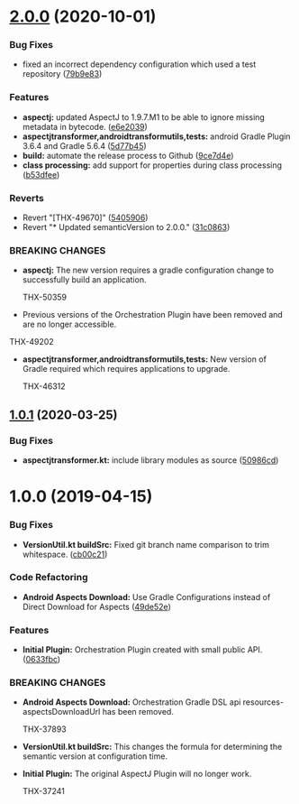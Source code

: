 # [2.0.0](https://bitbucket.org/thunderhead-com/one-mobile-android-gradle-plugin/compare/1.0.1...2.0.0) (2020-10-01)


### Bug Fixes

* fixed an incorrect dependency configuration which used a test repository ([79b9e83](https://bitbucket.org/thunderhead-com/one-mobile-android-gradle-plugin/commits/79b9e83680bd1a46cbaec6b92a267313768d1735))


### Features

* **aspectj:** updated AspectJ to 1.9.7.M1 to be able to ignore missing metadata in bytecode. ([e6e2039](https://bitbucket.org/thunderhead-com/one-mobile-android-gradle-plugin/commits/e6e20392af03dce261e975339b6f7faf2c97f653))
* **aspectjtransformer,androidtransformutils,tests:** android Gradle Plugin 3.6.4 and Gradle 5.6.4 ([5d77b45](https://bitbucket.org/thunderhead-com/one-mobile-android-gradle-plugin/commits/5d77b45b053aecea407dee3b2392cd9bb0df22f9))
* **build:** automate the release process to Github ([9ce7d4e](https://bitbucket.org/thunderhead-com/one-mobile-android-gradle-plugin/commits/9ce7d4e60c458e55f062d5217bf88062d419ebca))
* **class processing:** add support for properties during class processing ([b53dfee](https://bitbucket.org/thunderhead-com/one-mobile-android-gradle-plugin/commits/b53dfee7d7607f5c2f5414fcf7552e6e49352288))


### Reverts

* Revert "[THX-49670]" ([5405906](https://bitbucket.org/thunderhead-com/one-mobile-android-gradle-plugin/commits/5405906c6ac3c60736479521b5317d96291c72d5))
* Revert "* Updated semanticVersion to 2.0.0." ([31c0863](https://bitbucket.org/thunderhead-com/one-mobile-android-gradle-plugin/commits/31c086318c4e65d4825e02b5539b565fb81eaadd))


### BREAKING CHANGES

* **aspectj:** The new version requires a gradle configuration change to successfully build an application.

    THX-50359
* Previous versions of the Orchestration Plugin have been removed and are no longer accessible.

THX-49202
* **aspectjtransformer,androidtransformutils,tests:** New version of Gradle required which requires applications to upgrade.

    THX-46312



## [1.0.1](https://bitbucket.org/thunderhead-com/one-mobile-android-gradle-plugin/compare/1.0.0...1.0.1) (2020-03-25)


### Bug Fixes

* **aspectjtransformer.kt:** include library modules as source ([50986cd](https://bitbucket.org/thunderhead-com/one-mobile-android-gradle-plugin/commits/50986cdb303d3144cc8def1de288985a591bdf68))



# 1.0.0 (2019-04-15)


### Bug Fixes

* **VersionUtil.kt buildSrc:** Fixed git branch name comparison to trim whitespace. ([cb00c21](https://bitbucket.org/thunderhead-com/one-mobile-android-gradle-plugin/commits/cb00c21))


### Code Refactoring

* **Android Aspects Download:** Use Gradle Configurations instead of Direct Download for Aspects ([49de52e](https://bitbucket.org/thunderhead-com/one-mobile-android-gradle-plugin/commits/49de52e))


### Features

* **Initial Plugin:** Orchestration Plugin created with small public API. ([0633fbc](https://bitbucket.org/thunderhead-com/one-mobile-android-gradle-plugin/commits/0633fbc))


### BREAKING CHANGES

* **Android Aspects Download:** Orchestration Gradle DSL api resources-aspectsDownloadUrl has been removed.

    THX-37893

* **VersionUtil.kt buildSrc:** This changes the formula for determining the semantic version at configuration time.
* **Initial Plugin:** The original AspectJ Plugin will no longer work.

    THX-37241
